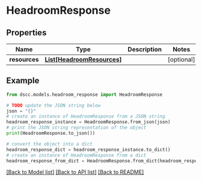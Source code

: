 # HeadroomResponse


## Properties

Name | Type | Description | Notes
------------ | ------------- | ------------- | -------------
**resources** | [**List[HeadroomResources]**](HeadroomResources.md) |  | [optional] 

## Example

```python
from dscc.models.headroom_response import HeadroomResponse

# TODO update the JSON string below
json = "{}"
# create an instance of HeadroomResponse from a JSON string
headroom_response_instance = HeadroomResponse.from_json(json)
# print the JSON string representation of the object
print(HeadroomResponse.to_json())

# convert the object into a dict
headroom_response_dict = headroom_response_instance.to_dict()
# create an instance of HeadroomResponse from a dict
headroom_response_from_dict = HeadroomResponse.from_dict(headroom_response_dict)
```
[[Back to Model list]](../README.md#documentation-for-models) [[Back to API list]](../README.md#documentation-for-api-endpoints) [[Back to README]](../README.md)


